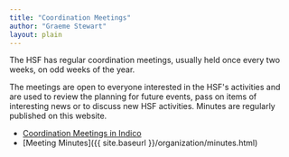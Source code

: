 ```yaml
---
title: "Coordination Meetings"
author: "Graeme Stewart"
layout: plain
---
```


The HSF has regular coordination meetings, usually held once every two weeks, on
odd weeks of the year.

The meetings are open to everyone interested in the HSF's activities and are
used to review the planning for future events, pass on items of interesting news
or to discuss new HSF activities. Minutes are regularly published on this
website.

- [Coordination Meetings in Indico](https://indico.cern.ch/category/7970/)
- [Meeting Minutes]({{ site.baseurl }}/organization/minutes.html)
